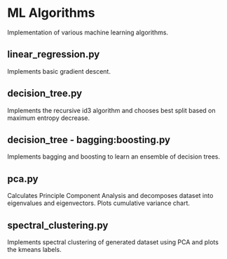 # ML Algorithms

Implementation of various machine learning algorithms.

## linear_regression.py
Implements basic gradient descent.

## decision_tree.py
Implements the recursive id3 algorithm and chooses best split based on maximum entropy decrease.

## decision_tree - bagging:boosting.py
Implements bagging and boosting to learn an ensemble of decision trees.

## pca.py
Calculates Principle Component Analysis and decomposes dataset into eigenvalues and eigenvectors. Plots cumulative variance chart.

## spectral_clustering.py
Implements spectral clustering of generated dataset using PCA and plots the kmeans labels.

